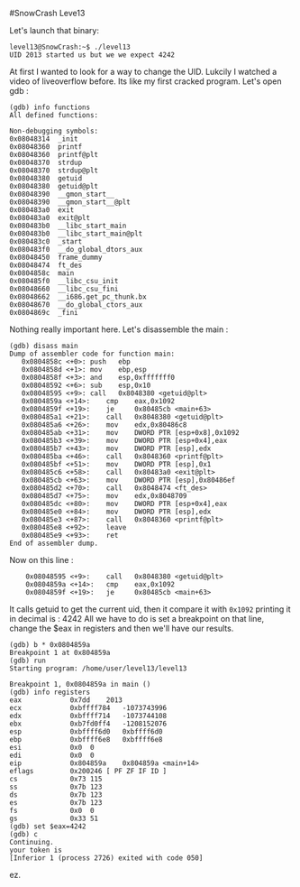 #SnowCrash Leve13

Let's launch that binary:
```
level13@SnowCrash:~$ ./level13
UID 2013 started us but we we expect 4242
```

At first I wanted to look for a way to change the UID. Lukcily I watched a video of liveoverflow before.
Its like my first cracked program.
Let's open gdb :
```
(gdb) info functions
All defined functions:

Non-debugging symbols:
0x08048314  _init
0x08048360  printf
0x08048360  printf@plt
0x08048370  strdup
0x08048370  strdup@plt
0x08048380  getuid
0x08048380  getuid@plt
0x08048390  __gmon_start__
0x08048390  __gmon_start__@plt
0x080483a0  exit
0x080483a0  exit@plt
0x080483b0  __libc_start_main
0x080483b0  __libc_start_main@plt
0x080483c0  _start
0x080483f0  __do_global_dtors_aux
0x08048450  frame_dummy
0x08048474  ft_des
0x0804858c  main
0x080485f0  __libc_csu_init
0x08048660  __libc_csu_fini
0x08048662  __i686.get_pc_thunk.bx
0x08048670  __do_global_ctors_aux
0x0804869c  _fini
```

Nothing really important here.
Let's disassemble the main :
```
(gdb) disass main
Dump of assembler code for function main:
   0x0804858c <+0>:	push   ebp
   0x0804858d <+1>:	mov    ebp,esp
   0x0804858f <+3>:	and    esp,0xfffffff0
   0x08048592 <+6>:	sub    esp,0x10
   0x08048595 <+9>:	call   0x8048380 <getuid@plt>
   0x0804859a <+14>:	cmp    eax,0x1092
   0x0804859f <+19>:	je     0x80485cb <main+63>
   0x080485a1 <+21>:	call   0x8048380 <getuid@plt>
   0x080485a6 <+26>:	mov    edx,0x80486c8
   0x080485ab <+31>:	mov    DWORD PTR [esp+0x8],0x1092
   0x080485b3 <+39>:	mov    DWORD PTR [esp+0x4],eax
   0x080485b7 <+43>:	mov    DWORD PTR [esp],edx
   0x080485ba <+46>:	call   0x8048360 <printf@plt>
   0x080485bf <+51>:	mov    DWORD PTR [esp],0x1
   0x080485c6 <+58>:	call   0x80483a0 <exit@plt>
   0x080485cb <+63>:	mov    DWORD PTR [esp],0x80486ef
   0x080485d2 <+70>:	call   0x8048474 <ft_des>
   0x080485d7 <+75>:	mov    edx,0x8048709
   0x080485dc <+80>:	mov    DWORD PTR [esp+0x4],eax
   0x080485e0 <+84>:	mov    DWORD PTR [esp],edx
   0x080485e3 <+87>:	call   0x8048360 <printf@plt>
   0x080485e8 <+92>:	leave
   0x080485e9 <+93>:	ret
End of assembler dump.
```

Now on this line :
```
	0x08048595 <+9>:	call   0x8048380 <getuid@plt>
	0x0804859a <+14>:	cmp    eax,0x1092
	0x0804859f <+19>:	je     0x80485cb <main+63>
```

It calls getuid to get the current uid, then it compare it with `0x1092` printing it in decimal is : 4242
All we have to do is set a breakpoint on that line, change the $eax in registers and then we'll have our results.
```
(gdb) b * 0x0804859a
Breakpoint 1 at 0x804859a
(gdb) run
Starting program: /home/user/level13/level13

Breakpoint 1, 0x0804859a in main ()
(gdb) info registers
eax            0x7dd	2013
ecx            0xbffff784	-1073743996
edx            0xbffff714	-1073744108
ebx            0xb7fd0ff4	-1208152076
esp            0xbffff6d0	0xbffff6d0
ebp            0xbffff6e8	0xbffff6e8
esi            0x0	0
edi            0x0	0
eip            0x804859a	0x804859a <main+14>
eflags         0x200246	[ PF ZF IF ID ]
cs             0x73	115
ss             0x7b	123
ds             0x7b	123
es             0x7b	123
fs             0x0	0
gs             0x33	51
(gdb) set $eax=4242
(gdb) c
Continuing.
your token is 
[Inferior 1 (process 2726) exited with code 050]
```
ez.